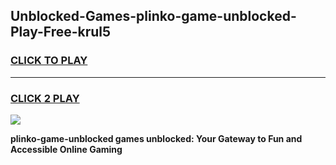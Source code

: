
## Unblocked-Games-plinko-game-unblocked-Play-Free-krul5
<h3>
<a href="https://premium76.site?title=plinko-game-unblocked&ref=09A">CLICK TO PLAY</a></h3>
<hr>

<h3>
<a href="https://premium76.site?title=plinko-game-unblocked&ref=09A">CLICK 2 PLAY</a>
  
</h3>

<a href="https://premium76.site?title=plinko-game-unblocked&ref=09A"><img src="https://clearcache.store/games.png"></a>


**plinko-game-unblocked games unblocked: Your Gateway to Fun and Accessible Online Gaming**
